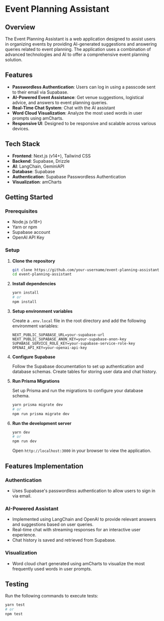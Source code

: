 # Event Planning Assistant

## Overview

The Event Planning Assistant is a web application designed to assist users in organizing events by providing AI-generated suggestions and answering queries related to event planning. The application uses a combination of advanced technologies and AI to offer a comprehensive event planning solution.

## Features

- **Passwordless Authentication**: Users can log in using a passcode sent to their email via Supabase.
- **AI-Powered Event Assistance**: Get venue suggestions, logistical advice, and answers to event planning queries.
- **Real-Time Chat System**: Chat with the AI assistant
- **Word Cloud Visualization**: Analyze the most used words in user prompts using amCharts.
- **Responsive UI**: Designed to be responsive and scalable across various devices.

## Tech Stack

- **Frontend**: Next.js (v14+), Tailwind CSS
- **Backend**: Supabase, Drizzle
- **AI**: LangChain, GeminiAPI
- **Database**: Supabase
- **Authentication**: Supabase Passwordless Authentication
- **Visualization**: amCharts

## Getting Started

### Prerequisites

- Node.js (v18+)
- Yarn or npm
- Supabase account
- OpenAI API Key

### Setup

1. **Clone the repository**

    ```bash
    git clone https://github.com/your-username/event-planning-assistant.git
    cd event-planning-assistant
    ```

2. **Install dependencies**

    ```bash
    yarn install
    # or
    npm install
    ```

3. **Setup environment variables**

    Create a `.env.local` file in the root directory and add the following environment variables:

    ```env
    NEXT_PUBLIC_SUPABASE_URL=your-supabase-url
    NEXT_PUBLIC_SUPABASE_ANON_KEY=your-supabase-anon-key
    SUPABASE_SERVICE_ROLE_KEY=your-supabase-service-role-key
    OPENAI_API_KEY=your-openai-api-key
    ```

4. **Configure Supabase**

    Follow the Supabase documentation to set up authentication and database schemas. Create tables for storing user data and chat history.

5. **Run Prisma Migrations**

    Set up Prisma and run the migrations to configure your database schema.

    ```bash
    yarn prisma migrate dev
    # or
    npm run prisma migrate dev
    ```

6. **Run the development server**

    ```bash
    yarn dev
    # or
    npm run dev
    ```

    Open `http://localhost:3000` in your browser to view the application.

## Features Implementation

### Authentication

- Uses Supabase's passwordless authentication to allow users to sign in via email.

### AI-Powered Assistant

- Implemented using LangChain and OpenAI to provide relevant answers and suggestions based on user queries.
- Real-time chat with streaming responses for an interactive user experience.
- Chat history is saved and retrieved from Supabase.

### Visualization

- Word cloud chart generated using amCharts to visualize the most frequently used words in user prompts.

## Testing

Run the following commands to execute tests:

```bash
yarn test
# or
npm test
